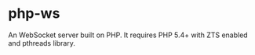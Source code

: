 # php-ws
An WebSocket server built on PHP.
It requires PHP 5.4+ with ZTS enabled and pthreads library.
